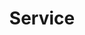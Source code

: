 ---
title: "Service"
description: "learndutch.online"
draft: false
bg_image: "images/featue-bg.jpg"
---